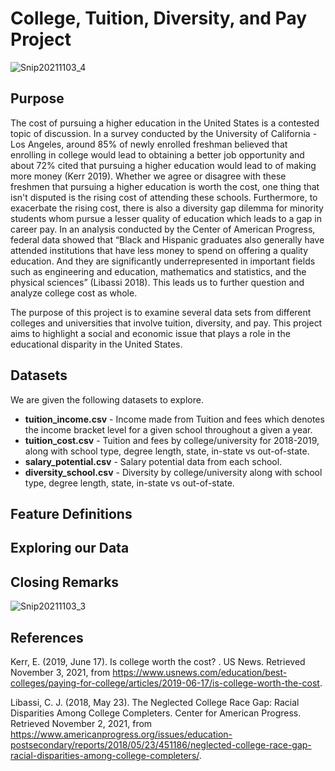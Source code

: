 # College, Tuition, Diversity, and Pay Project

![Snip20211103_4](https://user-images.githubusercontent.com/24769002/140181364-c7af523f-3287-40bd-91e6-b321aa2c6201.png)

Purpose
------------------------
The cost of pursuing a higher education in the United States is a contested topic of discussion. In a survey conducted by the University of California - Los Angeles, around 85% of newly enrolled freshman believed that enrolling in college would lead to obtaining a better job opportunity and about 72% cited that pursuing a higher education would lead to of making more money (Kerr 2019). Whether we agree or disagree with these freshmen that pursuing a higher education is worth the cost, one thing that isn't disputed is the rising cost of attending these schools. Furthermore, to exacerbate the rising cost, there is also a diversity gap dilemma for minority students whom pursue a lesser quality of education which leads to a gap in career pay. In an analysis conducted by the Center of American Progress, federal data showed that “Black and Hispanic graduates also generally have attended institutions that have less money to spend on offering a quality education. And they are significantly underrepresented in important fields such as engineering and education, mathematics and statistics, and the physical sciences” (Libassi 2018). This leads us to further question and analyze college cost as whole. 

The purpose of this project is to examine several data sets from different colleges and universities that involve tuition, diversity, and pay. This project aims to highlight a social and economic issue that plays a role in the educational disparity in the United States.

Datasets
------------------------
We are given the following datasets to explore.

* **tuition_income.csv** -  Income made from Tuition and fees which denotes the income bracket level for a given school throughout a given a year.
* **tuition_cost.csv** - Tuition and fees by college/university for 2018-2019, along with school type, degree length, state, in-state vs out-of-state.
* **salary_potential.csv** - Salary potential data from each school.
* **diversity_school.csv** - Diversity by college/university along with school type, degree length, state, in-state vs out-of-state.

Feature Definitions
------------------------


Exploring our Data
------------------------


Closing Remarks
------------------------

![Snip20211103_3](https://user-images.githubusercontent.com/24769002/140175367-2bb29903-54d6-4771-9aee-b1279b5cbf84.png)


References
------------------------
Kerr, E. (2019, June 17). Is college worth the cost? . US News. Retrieved November 3, 2021, from https://www.usnews.com/education/best-colleges/paying-for-college/articles/2019-06-17/is-college-worth-the-cost. 

Libassi, C. J. (2018, May 23). The Neglected College Race Gap: Racial Disparities Among College Completers. Center for American Progress. Retrieved November 2, 2021, from https://www.americanprogress.org/issues/education-postsecondary/reports/2018/05/23/451186/neglected-college-race-gap-racial-disparities-among-college-completers/. 


